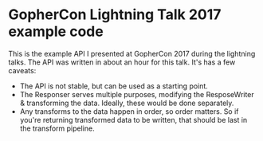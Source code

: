 GopherCon Lightning Talk 2017 example code
==

This is the example API I presented at GopherCon 2017 during the lightning
talks. The API was written in about an hour for this talk. It's has a few
caveats:

* The API is not stable, but can be used as a starting point.
* The Responser serves multiple purposes, modifying the ResposeWriter
  & transforming the data. Ideally, these would be done separately.
* Any transforms to the data happen in order, so order matters. So if you're
  returning transformed data to be written, that should be last in the
  transform pipeline.
